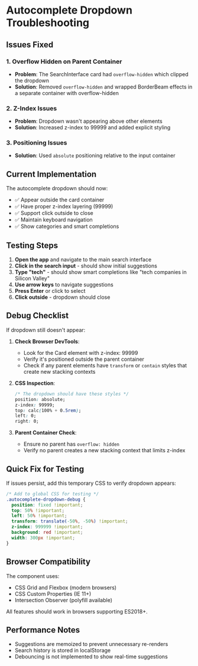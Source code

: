# Autocomplete Dropdown Troubleshooting

## Issues Fixed

### 1. **Overflow Hidden on Parent Container**
- **Problem**: The SearchInterface card had `overflow-hidden` which clipped the dropdown
- **Solution**: Removed `overflow-hidden` and wrapped BorderBeam effects in a separate container with overflow-hidden

### 2. **Z-Index Issues**
- **Problem**: Dropdown wasn't appearing above other elements
- **Solution**: Increased z-index to 99999 and added explicit styling

### 3. **Positioning Issues**
- **Solution**: Used `absolute` positioning relative to the input container

## Current Implementation

The autocomplete dropdown should now:
- ✅ Appear outside the card container
- ✅ Have proper z-index layering (99999)
- ✅ Support click outside to close
- ✅ Maintain keyboard navigation
- ✅ Show categories and smart completions

## Testing Steps

1. **Open the app** and navigate to the main search interface
2. **Click in the search input** - should show initial suggestions
3. **Type "tech"** - should show smart completions like "tech companies in Silicon Valley"
4. **Use arrow keys** to navigate suggestions
5. **Press Enter** or click to select
6. **Click outside** - dropdown should close

## Debug Checklist

If dropdown still doesn't appear:

1. **Check Browser DevTools**:
   - Look for the Card element with z-index: 99999
   - Verify it's positioned outside the parent container
   - Check if any parent elements have `transform` or `contain` styles that create new stacking contexts

2. **CSS Inspection**:
   ```css
   /* The dropdown should have these styles */
   position: absolute;
   z-index: 99999;
   top: calc(100% + 0.5rem);
   left: 0;
   right: 0;
   ```

3. **Parent Container Check**:
   - Ensure no parent has `overflow: hidden`
   - Verify no parent creates a new stacking context that limits z-index

## Quick Fix for Testing

If issues persist, add this temporary CSS to verify dropdown appears:

```css
/* Add to global CSS for testing */
.autocomplete-dropdown-debug {
  position: fixed !important;
  top: 50% !important;
  left: 50% !important;
  transform: translate(-50%, -50%) !important;
  z-index: 999999 !important;
  background: red !important;
  width: 300px !important;
}
```

## Browser Compatibility

The component uses:
- CSS Grid and Flexbox (modern browsers)
- CSS Custom Properties (IE 11+)
- Intersection Observer (polyfill available)

All features should work in browsers supporting ES2018+.

## Performance Notes

- Suggestions are memoized to prevent unnecessary re-renders
- Search history is stored in localStorage
- Debouncing is not implemented to show real-time suggestions